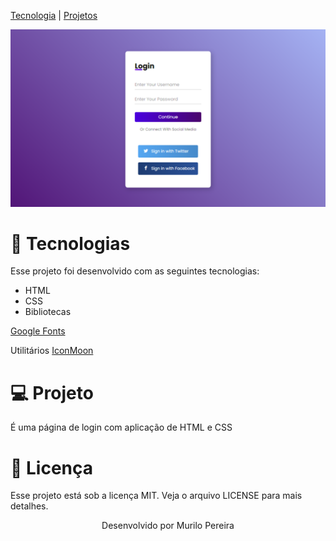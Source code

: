 [Tecnologia](#🚀-tecnologias) | [Projetos](#💻-projeto)

![Settings_Step_2](/assets/fotos/projeto.png)

# 🚀 Tecnologias

Esse projeto foi desenvolvido com as seguintes tecnologias:

- HTML
- CSS
- Bibliotecas

[Google Fonts](https://fonts.google.com/)
</br>

Utilitários
[IconMoon](https://icomoon.io/)

# 💻 Projeto

É uma página de login com aplicação de HTML e CSS

# 📝 Licença

Esse projeto está sob a licença MIT. Veja o arquivo LICENSE para mais detalhes.

<center> Desenvolvido por Murilo Pereira
